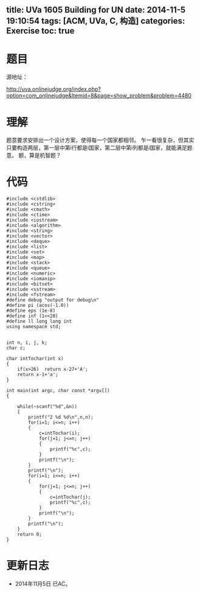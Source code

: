 title: UVa 1605 Building for UN
date: 2014-11-5 19:10:54
tags: [ACM, UVa, C, 构造]
categories: Exercise
toc: true
---
# 题目	
源地址：

http://uva.onlinejudge.org/index.php?option=com_onlinejudge&Itemid=8&page=show_problem&problem=4480

# 理解
题意要求安排出一个设计方案，使得每一个国家都相邻。
乍一看很复杂，但其实只要构造两层，第一层中第i行都是i国家，第二层中第i列都是i国家，就能满足题意。
额，算是机智题？

<!-- more -->

# 代码
```#include <cstdio>
#include <cstdlib>
#include <cstring>
#include <cmath>
#include <ctime>
#include <iostream>
#include <algorithm>
#include <string>
#include <vector>
#include <deque>
#include <list>
#include <set>
#include <map>
#include <stack>
#include <queue>
#include <numeric>
#include <iomanip>
#include <bitset>
#include <sstream>
#include <fstream>
#define debug "output for debug\n"
#define pi (acos(-1.0))
#define eps (1e-8)
#define inf (1<<28)
#define ll long long int
using namespace std;


int n, i, j, k;
char c;

char intTochar(int x)
{
    if(x>26)  return x-27+'A';
    return x-1+'a';
}

int main(int argc, char const *argv[])
{

    while(~scanf("%d",&n))
    {
        printf("2 %d %d\n",n,n);
        for(i=1; i<=n; i++)
        {
            c=intTochar(i);
            for(j=1; j<=n; j++)
            {
                printf("%c",c);
            }
            printf("\n");
        }
        printf("\n");
        for(i=1; i<=n; i++)
        {
            for(j=1; j<=n; j++)
            {
                c=intTochar(j);
                printf("%c",c);
            }
            printf("\n");
        }
        printf("\n");
    }
    return 0;
}
```
# 更新日志
- 2014年11月5日 已AC。